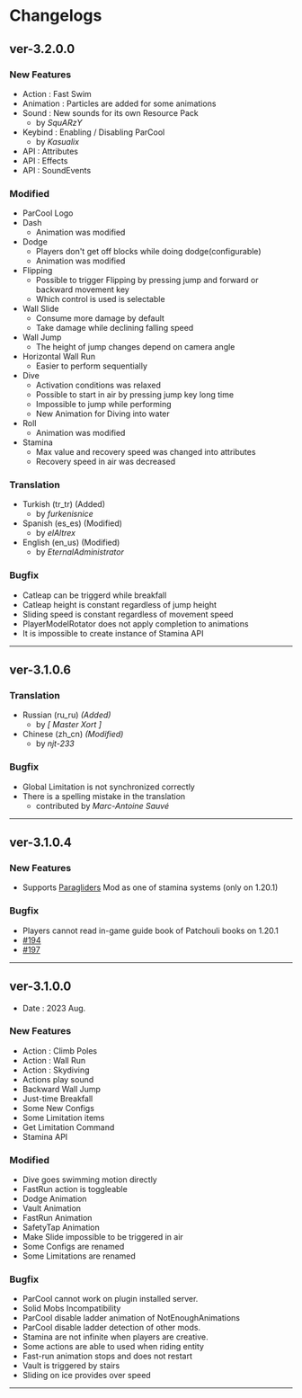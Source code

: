 # Changelogs

## ver-3.2.0.0

### New Features

- Action : Fast Swim
- Animation : Particles are added for some animations
- Sound : New sounds for its own Resource Pack
  - by *SquARzY*
- Keybind : Enabling / Disabling ParCool
  - by *Kasualix*
- API : Attributes
- API : Effects
- API : SoundEvents

### Modified

- ParCool Logo
- Dash
  - Animation was modified
- Dodge
  - Players don't get off blocks while doing dodge(configurable)
  - Animation was modified
- Flipping
  - Possible to trigger Flipping by pressing jump and forward or backward movement key
  - Which control is used is selectable
- Wall Slide
  - Consume more damage by default
  - Take damage while declining falling speed
- Wall Jump
  - The height of jump changes depend on camera angle
- Horizontal Wall Run
  - Easier to perform sequentially
- Dive
  - Activation conditions was relaxed
  - Possible to start in air by pressing jump key long time
  - Impossible to jump while performing
  - New Animation for Diving into water
- Roll
  - Animation was modified
- Stamina
  - Max value and recovery speed was changed into attributes
  - Recovery speed in air was decreased

### Translation

- Turkish (tr_tr) (Added)
  - by *furkenisnice*
- Spanish (es_es) (Modified)
  - by *elAltrex*
- English (en_us) (Modified)
  - by *EternalAdministrator*

### Bugfix

- Catleap can be triggerd while breakfall
- Catleap height is constant regardless of jump height
- Sliding speed is constant regardless of movement speed
- PlayerModelRotator does not apply completion to animations
- It is impossible to create instance of Stamina API

---

## ver-3.1.0.6

### Translation

- Russian (ru_ru) *(Added)*
  - by *[ Master Xort ]*
- Chinese (zh_cn) *(Modified)*
  - by *njt-233*

### Bugfix

- Global Limitation is not synchronized correctly
- There is a spelling mistake in the translation
  - contributed by *Marc-Antoine Sauvé*

---

## ver-3.1.0.4

### New Features

- Supports [Paragliders](https://www.curseforge.com/minecraft/mc-mods/paragliders) Mod as one of stamina systems (only
  on 1.20.1)

### Bugfix

- Players cannot read in-game guide book of Patchouli books on 1.20.1
- [#194](https://github.com/alRex-U/ParCool/issues/194)
- [#197](https://github.com/alRex-U/ParCool/issues/197)

---

## ver-3.1.0.0

- Date : 2023 Aug.

### New Features

- Action : Climb Poles
- Action : Wall Run
- Action : Skydiving
- Actions play sound
- Backward Wall Jump
- Just-time Breakfall
- Some New Configs
- Some Limitation items
- Get Limitation Command
- Stamina API

### Modified

- Dive goes swimming motion directly
- FastRun action is toggleable
- Dodge Animation
- Vault Animation
- FastRun Animation
- SafetyTap Animation
- Make Slide impossible to be triggered in air
- Some Configs are renamed
- Some Limitations are renamed

### Bugfix

- ParCool cannot work on plugin installed server.
- Solid Mobs Incompatibility
- ParCool disable ladder animation of NotEnoughAnimations
- ParCool disable ladder detection of other mods.
- Stamina are not infinite when players are creative.
- Some actions are able to used when riding entity
- Fast-run animation stops and does not restart
- Vault is triggered by stairs
- Sliding on ice provides over speed

---
